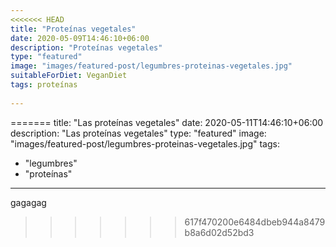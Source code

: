 ```yaml
---
<<<<<<< HEAD
title: "Proteínas vegetales"
date: 2020-05-09T14:46:10+06:00
description: "Proteínas vegetales"
type: "featured"
image: "images/featured-post/legumbres-proteinas-vegetales.jpg"
suitableForDiet: VeganDiet
tags: proteínas
  
---
```

=======
title: "Las proteínas vegetales"
date: 2020-05-11T14:46:10+06:00
description: "Las proteínas vegetales"
type: "featured"
image: "images/featured-post/legumbres-proteinas-vegetales.jpg"
tags:
  - "legumbres"
  - "proteínas"
---
gagagag
>>>>>>> 617f470200e6484dbeb944a8479b8a6d02d52bd3
